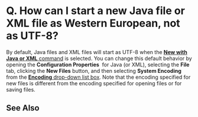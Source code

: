 # Q. How can I start a new Java file or XML file as Western European, not as UTF-8?

By default, Java files and XML files will start as UTF-8 when the
[**New with Java or XML** command](../../cmd/file/file_new_config) is selected. You can change this default behavior by opening the **Configuration Properties**  for Java (or XML), selecting the **File** tab, clicking the
**New Files** button, and then selecting **System Encoding** from the
[**Encoding** drop-down list box](../../dlg/properties/file/new_details/index). Note that the encoding specified for
new files is
different from the encoding specified for opening files or for saving files.

## See Also
